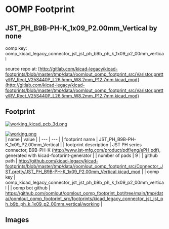 # OOMP Footprint  
## JST_PH_B9B-PH-K_1x09_P2.00mm_Vertical  by none  
  
oomp key: oomp_kicad_legacy_connector_jst_jst_ph_b9b_ph_k_1x09_p2_00mm_vertical  
  
source repo at: [http://gitlab.com/kicad-legacy/kicad-footprints/blob/master/tmp/data//oomlout_oomp_footprint_src/Varistor.pretty/RV_Rect_V25S440P_L26.5mm_W8.2mm_P12.7mm.kicad_mod](http://gitlab.com/kicad-legacy/kicad-footprints/blob/master/tmp/data//oomlout_oomp_footprint_src/Varistor.pretty/RV_Rect_V25S440P_L26.5mm_W8.2mm_P12.7mm.kicad_mod)  
## Footprint  
  
[![working_kicad_pcb_3d.png](working_kicad_pcb_3d_600.png)](working_kicad_pcb_3d.png)  
  
[![working.png](working_600.png)](working.png)  
| name | value | 
| --- | --- | 
| footprint name | JST_PH_B9B-PH-K_1x09_P2.00mm_Vertical | 
| footprint description | JST PH series connector, B9B-PH-K (http://www.jst-mfg.com/product/pdf/eng/ePH.pdf), generated with kicad-footprint-generator | 
| number of pads | 9 | 
| github path | http://github.com/kicad-legacy/kicad-footprints/blob/master/tmp/data//oomlout_oomp_footprint_src/Connector_JST.pretty/JST_PH_B9B-PH-K_1x09_P2.00mm_Vertical.kicad_mod | 
| oomp key | oomp_kicad_legacy_connector_jst_jst_ph_b9b_ph_k_1x09_p2_00mm_vertical | 
| oomp bot github | https://github.com/oomlout/oomlout_oomp_footprint_bot/tree/main/tmp/data//oomlout_oomp_footprint_src/footprints/kicad_legacy_connector_jst_jst_ph_b9b_ph_k_1x09_p2_00mm_vertical/working | 
## Images  

